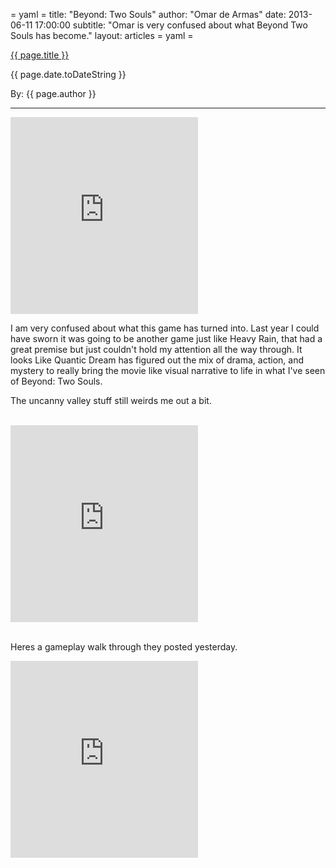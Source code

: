 = yaml =
title: "Beyond: Two Souls"
author: "Omar de Armas"
date: 2013-06-11 17:00:00
subtitle: "Omar is very confused about what Beyond Two Souls has become."
layout: articles
= yaml =

<a href="{{ page.url }}" class='postTitleLink'><p class='postTitle'>{{ page.title }}</p></a>
<p class='postPublished'>{{ page.date.toDateString }}</p>
<p class='postAuthor'>By: {{ page.author }}</p>
<hr>
<div class="vid_container">
  <iframe frameborder="0" height="315" src="http://www.youtube.com/embed/4NEup8y0g-Q"></iframe>
</div>
<p>I am very confused about what this game has turned into. Last year I could have sworn it was going to be another game just like Heavy Rain, that had a great premise but just couldn't hold my attention all the way through. It looks Like Quantic Dream has figured out the mix of drama, action, and mystery to really bring the movie like visual narrative to life in what I've seen of Beyond: Two Souls.</p>
<p>The uncanny valley stuff still weirds me out a bit.</p>
<br>
<div class="vid_container">
  <iframe frameborder="0" height="315" src="http://www.youtube.com/embed/mOWN7d0125o"></iframe>
</div>
<br>
<p>Heres a gameplay walk through they posted yesterday.</p>
<div class="vid_container">
  <iframe frameborder="0" height="315" src="http://www.youtube.com/embed/CglHUxiiG2I"></iframe>
</div>